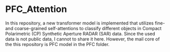 # PFC_Attention
In this repository, a new transformer model is implemented that utilizes fine- and coarse-grained self-attentions to classify different objects in Compact Polarimetric (CP) Synthetic Aperture RADAR (SAR) data.
Since the used data is not public data, I cannot to share it here. However, the mail core of the this repository is PFC model in the PFC folder.
